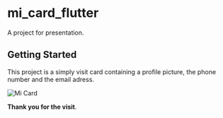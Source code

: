 # mi_card_flutter

A project for presentation.

## Getting Started

This project is a simply visit card containing a profile picture, the phone number and the email adress.

![Mi Card]('https://drive.google.com/file/d/12fLIMugjvnbSxEArMQd5UI4esIte9ZDZ/view?usp=sharing')

**Thank you for the visit**.
